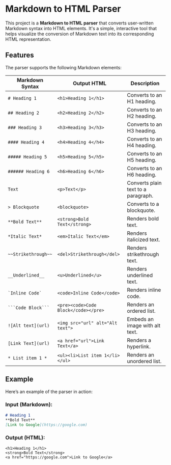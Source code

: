 # Markdown to HTML Parser

This project is a **Markdown to HTML parser** that converts user-written Markdown syntax into HTML elements. It's a simple, interactive tool that helps visualize the conversion of Markdown text into its corresponding HTML representation.

## Features

The parser supports the following Markdown elements:

| Markdown Syntax        | Output HTML           | Description                             |
|-------------------------|-----------------------|-----------------------------------------|
| `# Heading 1`          | `<h1>Heading 1</h1>`  | Converts to an H1 heading.             |
| `## Heading 2`         | `<h2>Heading 2</h2>`  | Converts to an H2 heading.             |
| `### Heading 3`        | `<h3>Heading 3</h3>`  | Converts to an H3 heading.             |
| `#### Heading 4`       | `<h4>Heading 4</h4>`  | Converts to an H4 heading.             |
| `##### Heading 5`      | `<h5>Heading 5</h5>`  | Converts to an H5 heading.             |
| `###### Heading 6`     | `<h6>Heading 6</h6>`  | Converts to an H6 heading.             |
| `Text`                 | `<p>Text</p>`         | Converts plain text to a paragraph.    |
| `> Blockquote`         | `<blockquote>`        | Converts to a blockquote.              |
| `**Bold Text**`        | `<strong>Bold Text</strong>` | Renders bold text.             |
| `*Italic Text*`        | `<em>Italic Text</em>` | Renders italicized text.               |
| `~~Strikethrough~~`    | `<del>Strikethrough</del>` | Renders strikethrough text.       |
| `__Underlined__`       | `<u>Underlined</u>`   | Renders underlined text.               |
| `` `Inline Code` ``    | `<code>Inline Code</code>` | Renders inline code.             |
| `` ```Code Block``` ``       | `<pre><code>Code Block</code></pre>` | Renders an ordered list.        |
| `![Alt text](url)`     | `<img src="url" alt="Alt text">` | Embeds an image with alt text.  |
| `[Link Text](url)`     | `<a href="url">Link Text</a>` | Renders a hyperlink.            |
| `* List item 1 *`        | `<ul><li>List item 1</li></ul>` | Renders an unordered list.      |

## Example

Here’s an example of the parser in action:

### Input (Markdown):
```markdown
# Heading 1
**Bold Text**
[Link to Google](https://google.com)
```

### Output (HTML):
```
<h1>Heading 1</h1>
<strong>Bold Text</strong>
<a href="https://google.com">Link to Google</a>
```
